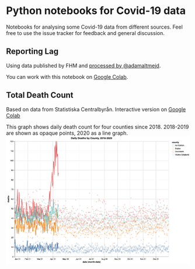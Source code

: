 # Python notebooks for Covid-19 data
Notebooks for analysing some Covid-19 data from different sources. Feel free to use the issue tracker for feedback and general discussion.

## Reporting Lag
Using data published by FHM and [processed by @adamaltmejd](https://github.com/adamaltmejd/covid).

You can work with this notebook on [Google Colab](https://colab.research.google.com/github/morberg/covid-notebook/blob/master/covid-lag-sweden.ipynb).

## Total Death Count
Based on data from Statistiska Centralbyrån. Interactive version on [Google Colab](https://colab.research.google.com/github/morberg/covid-notebook/blob/master/total-death-count.ipynb)

This graph shows daily death count for four counties since 2018. 2018-2019 are shown as opaque points, 2020 as a line graph.
![](images/daily-deaths-by-county.png?raw=true)
